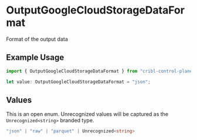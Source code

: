# OutputGoogleCloudStorageDataFormat

Format of the output data

## Example Usage

```typescript
import { OutputGoogleCloudStorageDataFormat } from "cribl-control-plane/models";

let value: OutputGoogleCloudStorageDataFormat = "json";
```

## Values

This is an open enum. Unrecognized values will be captured as the `Unrecognized<string>` branded type.

```typescript
"json" | "raw" | "parquet" | Unrecognized<string>
```